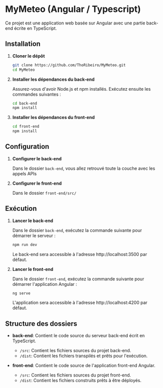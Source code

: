 # MyMeteo (Angular / Typescript)

Ce projet est une application web basée sur Angular avec une partie back-end écrite en TypeScript.

## Installation

1. **Cloner le dépôt**

   ```bash
   git clone https://github.com/ThoRibeiro/MyMeteo.git
   cd MyMeteo
   ```

2. **Installer les dépendances du back-end**

   Assurez-vous d'avoir Node.js et npm installés. Exécutez ensuite les commandes suivantes :

   ```bash
   cd back-end
   npm install
   ```

3. **Installer les dépendances du front-end**

   ```bash
   cd front-end
   npm install
   ```

## Configuration

1. **Configurer le back-end**

   Dans le dossier `back-end`, vous allez retrouvé toute la couche avec les appels APIs

2. **Configurer le front-end**

   Dans le dossier `front-end/src/` 

## Exécution

1. **Lancer le back-end**

   Dans le dossier `back-end`, exécutez la commande suivante pour démarrer le serveur :

   ```bash
   npm run dev
   ```

   Le back-end sera accessible à l'adresse http://localhost:3500 par défaut.

2. **Lancer le front-end**

   Dans le dossier `front-end`, exécutez la commande suivante pour démarrer l'application Angular :

   ```bash
   ng serve
   ```

   L'application sera accessible à l'adresse http://localhost:4200 par défaut.

## Structure des dossiers

- **back-end**: Contient le code source du serveur back-end écrit en TypeScript.
  - `/src`: Contient les fichiers sources du projet back-end.
  - `/dist`: Contient les fichiers transpilés et prêts pour l'exécution.

- **front-end**: Contient le code source de l'application front-end Angular.
  - `/src`: Contient les fichiers sources du projet front-end.
  - `/dist`: Contient les fichiers construits prêts à être déployés.
